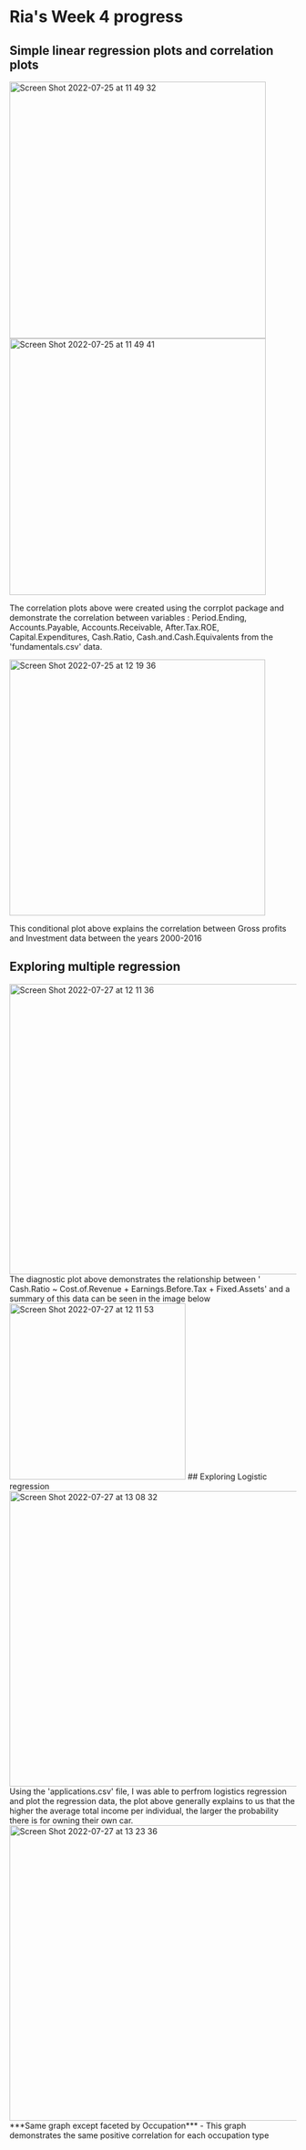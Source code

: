 # Ria's Week 4 progress
## Simple linear regression plots and correlation plots

<img width="450" alt="Screen Shot 2022-07-25 at 11 49 32" src="https://user-images.githubusercontent.com/78815761/180797221-27524efd-157e-4bcd-9247-1d1b5c56dadd.png">
<img width="450" alt="Screen Shot 2022-07-25 at 11 49 41" src="https://user-images.githubusercontent.com/78815761/180797242-a1fe971b-1d4a-47a7-ad96-a97fc003d160.png">

The correlation plots above were created using the corrplot package and demonstrate the correlation between variables : Period.Ending, Accounts.Payable,  Accounts.Receivable, After.Tax.ROE, Capital.Expenditures, Cash.Ratio, Cash.and.Cash.Equivalents from the 'fundamentals.csv' data.

<img width="449" alt="Screen Shot 2022-07-25 at 12 19 36" src="https://user-images.githubusercontent.com/78815761/180797254-7acab79f-c0d1-46de-81c1-9599cd3c4382.png">

This conditional plot above explains the correlation between Gross profits and Investment data between the years 2000-2016
## Exploring multiple regression
<img width="509" alt="Screen Shot 2022-07-27 at 12 11 36" src="https://user-images.githubusercontent.com/78815761/181235236-1928745b-a910-411d-aa99-f4ad2d3be496.png">
The diagnostic plot above demonstrates the relationship  between ' Cash.Ratio ~ Cost.of.Revenue + Earnings.Before.Tax + Fixed.Assets' and a summary of this data can be seen in the image below
<img width="309" alt="Screen Shot 2022-07-27 at 12 11 53" src="https://user-images.githubusercontent.com/78815761/181235529-14c25b59-4ee1-42fb-9375-09981073c2bb.png">
## Exploring Logistic regression
<img width="518" alt="Screen Shot 2022-07-27 at 13 08 32" src="https://user-images.githubusercontent.com/78815761/181243787-c39304b1-a4c9-4bdc-9dd2-1c5d03aced15.png">
Using the 'applications.csv' file, I was able to perfrom logistics regression and plot the regression data, the plot above generally explains to us that the higher the average total income per individual, the larger the probability there is for owning their own car. 
<img width="518" alt="Screen Shot 2022-07-27 at 13 23 36" src="https://user-images.githubusercontent.com/78815761/181245912-12ddb9a9-36d6-49d4-8902-07bd4fd9207c.png">
***Same graph except faceted by Occupation*** - This graph demonstrates the same positive correlation for each occupation type

